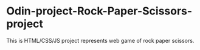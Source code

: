# Odin-project-Rock-Paper-Scissors-project
This is HTML/CSS/JS project represents web game of rock paper scissors.
